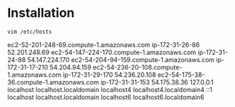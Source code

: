 # Installation

`vim /etc/hosts`

ec2-52-201-248-69.compute-1.amazonaws.com ip-172-31-26-86 52.201.248.69
ec2-54-147-224-170.compute-1.amazonaws.com ip-172-31-24-88 54.147.224.170
ec2-54-204-94-159.compute-1.amazonaws.com ip-172-31-17-210 54.204.94.159
ec2-54-236-20-108.compute-1.amazonaws.com ip-172-31-29-170 54.236.20.108
ec2-54-175-38-36.compute-1.amazonaws.com ip-172-31-31-153 54.175.38.36
127.0.0.1   localhost localhost.localdomain localhost4 localhost4.localdomain4
::1         localhost localhost.localdomain localhost6 localhost6.localdomain6


